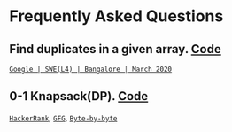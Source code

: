 # Frequently Asked Questions 

## Find duplicates in a given array. [Code](https://www.google.com/) 
[`Google | SWE(L4) | Bangalore | March 2020`](https://leetcode.com/discuss/interview-experience/550220/google-swel4-bangalore-march-2020-offer)
## 0-1 Knapsack(DP). [Code](https://www.google.com/) 
[`HackerRank`](https://www.hackerearth.com/practice/notes/the-knapsack-problem/), [`GFG`](https://www.geeksforgeeks.org/0-1-knapsack-problem-dp-10/), [`Byte-by-byte`](https://www.byte-by-byte.com/01knapsack/)
